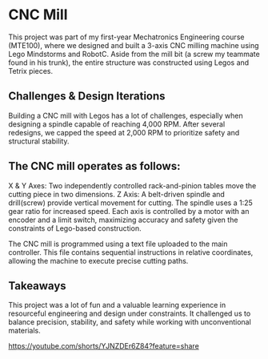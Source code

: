 # CNC Mill

This project was part of my first-year Mechatronics Engineering course (MTE100), where we designed and built a 3-axis CNC milling machine using Lego Mindstorms and RobotC. Aside from the mill bit (a screw my teammate found in his trunk), the entire structure was constructed using Legos and Tetrix pieces.

## Challenges & Design Iterations

Building a CNC mill with Legos has a lot of challenges, especially when designing a spindle capable of reaching 4,000 RPM. After several redesigns, we capped the speed at 2,000 RPM to prioritize safety and structural stability.

## The CNC mill operates as follows:

X & Y Axes: Two independently controlled rack-and-pinion tables move the cutting piece in two dimensions.
Z Axis: A belt-driven spindle and drill(screw) provide vertical movement for cutting. The spindle uses a 1:25 gear ratio for increased speed.
Each axis is controlled by a motor with an encoder and a limit switch, maximizing accuracy and safety given the constraints of Lego-based construction.

The CNC mill is programmed using a text file uploaded to the main controller. This file contains sequential instructions in relative coordinates, allowing the machine to execute precise cutting paths.

## Takeaways

This project was a lot of fun and a valuable learning experience in resourceful engineering and design under constraints. It challenged us to balance precision, stability, and safety while working with unconventional materials.

https://youtube.com/shorts/YJNZDEr6Z84?feature=share
